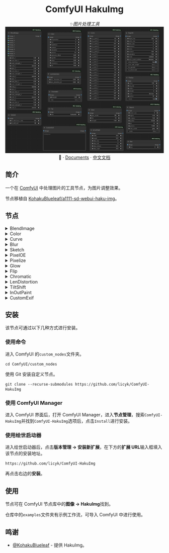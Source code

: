 <div align="center">

# ComfyUI HakuImg

_✨图片处理工具_
![preview](./assets/HakuImg.jpg)
📓 · [Documents](./README.md) · [中文文档](./README-zh.md)
</div>

## 简介
一个在 [ComfyUI](https://github.com/comfyanonymous/ComfyUI) 中处理图片的工具节点，为图片调整效果。

节点移植自 [KohakuBlueleaf/a1111-sd-webui-haku-img](https://github.com/KohakuBlueleaf/a1111-sd-webui-haku-img)。


## 节点
<details>

<summary>BlendImage</summary>

![BlendImage](./assets/BlendImage.jpg)

</details>
<details>

<summary>Color</summary>

![Color](./assets/Color.jpg)

</details>
<details>

<summary>Curve</summary>

![Curve](./assets/Curve.jpg)

</details>
<details>

<summary>Blur</summary>

![Blur](./assets/Blur.jpg)

</details>
<details>

<summary>Sketch</summary>

![Sketch](./assets/Sketch.jpg)

</details>
<details>

<summary>PixelOE</summary>

![PixelOE](./assets/PixelOE.jpg)

</details>
<details>

<summary>Pixelize</summary>

![Pixelize](./assets/Pixelize.jpg)

</details>
<details>

<summary>Glow</summary>

![Glow](./assets/Glow.jpg)

</details>
<details>

<summary>Flip</summary>

![Flip](./assets/Flip.jpg)

</details>
<details>

<summary>Chromatic</summary>

![Chromatic](./assets/Chromatic.jpg)

</details>
<details>

<summary>LenDistortion</summary>

![LenDistortion](./assets/LenDistortion.jpg)

</details>
<details>

<summary>TiltShift</summary>

![TiltShift](./assets/TiltShift.jpg)

</details>
<details>

<summary>InOutPaint</summary>

![InOutPaint](./assets/InOutPaint.jpg)

</details>
<details>

<summary>CustomExif</summary>

![CustomExif](./assets/CustomExif.jpg)

>[!NOTE]  
>建议使用`SaveImageWithCustomExif`节点保存图片。

</details>


## 安装
该节点可通过以下几种方式进行安装。

### 使用命令
进入 ComfyUI 的`custom_nodes`文件夹。

```
cd ComfyUI/custom_nodes
```

使用 Git 安装自定义节点。

```
git clone --recurse-submodules https://github.com/licyk/ComfyUI-HakuImg
```


### 使用 ComfyUI Manager
进入 ComfyUI 界面后，打开 ComfyUI Manager，进入**节点管理**，搜索`ComfyUI-HakuImg`并找到`ComfyUI-HakuImg`选项后，点击`Install`进行安装。


### 使用绘世启动器
进入绘世启动器后，点击**版本管理 -> 安装新扩展**，在下方的**扩展 URL**输入框填入该节点的安装地址。

```
https://github.com/licyk/ComfyUI-HakuImg
```

再点击右边的**安装**。


## 使用
节点可在 ComfyUI 节点库中的**图像 -> HakuImg**找到。

仓库中的`examples`文件夹有示例工作流，可导入 ComfyUI 中进行使用。


## 鸣谢
- [@KohakuBlueleaf](https://github.com/KohakuBlueleaf) - 提供 HakuImg。
